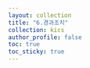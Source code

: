 ```yaml
---
layout: collection
title: "6.경과조치"
collection: kics
author_profile: false
toc: true
toc_sticky: true
---
```


